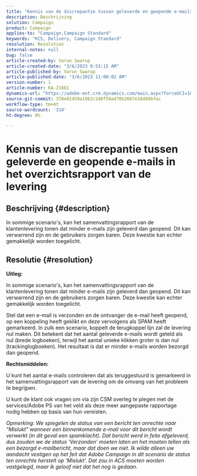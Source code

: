 ```yaml
---
title: "Kennis van de discrepantie tussen geleverde en geopende e-mails in het overzichtsrapport van de levering"
description: Beschrijving
solution: Campaign
product: Campaign
applies-to: "Campaign,Campaign Standard"
keywords: "KCS, Delivery, Campaign Standard"
resolution: Resolution
internal-notes: null
bug: false
article-created-by: Varun Swarup
article-created-date: "3/6/2023 9:53:15 AM"
article-published-by: Varun Swarup
article-published-date: "3/6/2023 11:08:02 AM"
version-number: 1
article-number: KA-21661
dynamics-url: "https://adobe-ent.crm.dynamics.com/main.aspx?forceUCI=1&pagetype=entityrecord&etn=knowledgearticle&id=3a3c9bb5-04bc-ed11-83ff-6045bd006149"
source-git-commit: 378e81459a10b2c240f58a470b2607e18489bfac
workflow-type: tm+mt
source-wordcount: '318'
ht-degree: 0%

---
```


# Kennis van de discrepantie tussen geleverde en geopende e-mails in het overzichtsrapport van de levering

## Beschrijving {#description}


In sommige scenario&#39;s, kan het samenvattingsrapport van de klantenlevering tonen dat minder e-mails zijn geleverd dan geopend. Dit kan verwarrend zijn en de gebruikers zorgen baren. Deze kwestie kan echter gemakkelijk worden toegelicht.


## Resolutie {#resolution}


<b>Uitleg:</b>

In sommige scenario&#39;s, kan het samenvattingsrapport van de klantenlevering tonen dat minder e-mails zijn geleverd dan geopend. Dit kan verwarrend zijn en de gebruikers zorgen baren. Deze kwestie kan echter gemakkelijk worden toegelicht.

Stel dat een e-mail is verzonden en de ontvanger de e-mail heeft geopend, op een koppeling heeft geklikt en deze vervolgens als SPAM heeft gemarkeerd. In zulk een scenario, koppelt de terugkoppel lijn zal de levering nul maken. Dit betekent dat het aantal geleverde e-mails wordt geteld als nul (brede logboeken), terwijl het aantal unieke klikken groter is dan nul (trackinglogboeken). Het resultaat is dat er minder e-mails worden bezorgd dan geopend.

<b>Rechtsmiddelen:</b>

U kunt het aantal e-mails controleren dat als teruggestuurd is gemarkeerd in het samenvattingsrapport van de levering om de omvang van het probleem te begrijpen.

U kunt de klant ook vragen om via zijn CSM overleg te plegen met de services/Adobe PS van het veld als deze meer aangepaste rapportage nodig hebben op basis van hun vereisten.

*Opmerking: We spiegelen de status van een bericht ten onrechte naar &quot;Mislukt&quot; wanneer een binnenkomende e-mail voor dit bericht wordt verwerkt (in dit geval een spamklacht). Dat bericht werd in feite afgeleverd, dus zouden we de status &#39;Verzonden&#39; moeten laten en het moeten tellen als een bezorgd e-mailbericht, maar dat doen we niet. Ik wilde alleen uw aandacht vestigen op het feit dat Adobe Campaign in dit scenario de status ten onrechte herstelt op &#39;Mislukt&#39;. Dat zou in ACS moeten worden vastgelegd, maar ik geloof niet dat het nog is gedaan.*
